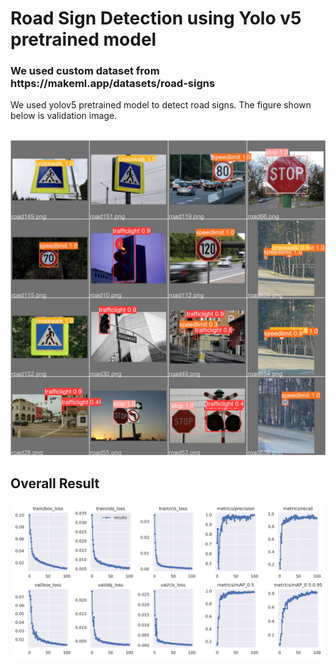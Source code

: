 <h1>Road Sign Detection using Yolo v5 pretrained model</h1>
<h3> We used custom dataset from https://makeml.app/datasets/road-signs </h3>

<p> We used yolov5 pretrained model to detect road signs. The figure shown below is validation image. </p>

<br>
<img src = "Presentation/Image/val_batch0_pred.jpg"></img>

<h2> Overall Result </h2>
<img src = "Presentation/Image/results.png"></img>

